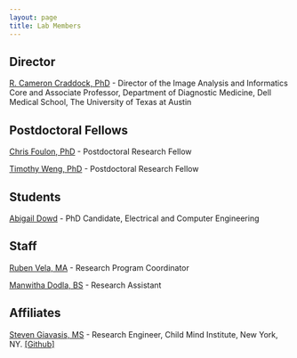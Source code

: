 ```yaml
---
layout: page
title: Lab Members
---
```


## Director
[R. Cameron Craddock, PhD](mailto:cameron.craddock@austin.utexas.edu) - Director of the Image Analysis and Informatics Core and Associate Professor, Department of Diagnostic Medicine, Dell Medical School, The University of Texas at Austin <br>
<a href="https://github.com/ccraddock/ccraddock_cv/blob/master/ccraddock_cv_latest.pdf?raw=true" target="_blank" title="View curriculum vitae." class="fa fa-file-pdf-o fa-2x cv"></a><a href="http://tinyurl.com/CameronCraddockCitations" title="View my publications on Google Scholar page." target="_blank" class="ai ai-google-scholar-square ai-2x scholar"></a><a href="https://impactstory.org/u/0000-0002-4950-1303" target="_blank" title="Visit ImpactStory page." class="ai ai-impactstory ai-2x impactstory"></a><a href="http://orcid.org/0000-0002-4950-1303" target="_blank" title="Visit ORCID page." class="ai ai-orcid ai-2x orcid"></a><a href="https://www.researchgate.net/profile/Cameron_Craddock" target="_blank" title="Visit ResearchGate page." class="ai ai-researchgate ai-2x researchgate"></a><a href="http://www.slideshare.net/CameronCraddock" target="_blank" title="Visit presentations on SlideShare." class="fa fa-slideshare fa-2x slideshare"></a><a href="https://www.ncbi.nlm.nih.gov/sites/myncbi/richard.craddock.1/bibliography/47405182/public/?sort=date&direction=ascending" title="View my publications on PubMed." class="ai ai-pubmed ai-2x pubmed"></a><span id='badgeCont741760'><script src='http://labs.researcherid.com/mashlets?el=badgeCont741760&mashlet=badge&showTitle=false&className=a&rid=P-1980-2014&size=small'></script></span><a href="https://github.com/ccraddock" title="Visit Github page." target="_blank" class="fa fa-github fa-2x github"></a>

## Postdoctoral Fellows
[Chris Foulon, PhD](mailto:chris.foulon@austin.utexas.edu) - Postdoctoral Research Fellow <br>
<a href="https://github.com/ccraddock/ccraddock_cv/blob/master/ccraddock_cv_latest.pdf?raw=true" target="_blank" title="View curriculum vitae." class="fa fa-file-pdf-o fa-2x cv"></a><a href="https://scholar.google.com/citations?user=YiFkOzkAAAAJ" title="View my publications on Google Scholar page." target="_blank" class="ai ai-google-scholar-square ai-2x scholar"></a><a href="https://orcid.org/0000-0002-7822-2653" target="_blank" title="Visit ORCID page." class="ai ai-orcid ai-2x orcid"></a><a href="https://www.researchgate.net/profile/Chris_Foulon" target="_blank" title="Visit ResearchGate page." class="ai ai-researchgate ai-2x researchgate"></a><a href="https://github.com/chrisfoulon" title="Visit Github page." target="_blank" class="fa fa-github fa-2x github"></a>

[Timothy Weng, PhD](mailto:timothy.weng@austin.utexas.edu) - Postdoctoral Research Fellow <br>
<a href="https://github.com/tbweng/cv/blob/master/build/cv.pdf?raw=true" target="_blank" title="View curriculum vitae." class="fa fa-file-pdf-o fa-2x cv"></a><a href="https://scholar.google.com/citations?user=FLqI1VQAAAAJ&hl=en" title="View my publications on Google Scholar page." target="_blank" class="ai ai-google-scholar-square ai-2x scholar"></a><a href="https://github.com/tbweng" title="Visit Github page." target="_blank" class="fa fa-github fa-2x github"></a>

## Students
[Abigail Dowd](mailto:dowda@utexas.edu) - PhD Candidate, Electrical and Computer Engineering

## Staff
[Ruben Vela, MA](mailto:ruben.vela@austin.utexas.edu) - Research Program Coordinator

[Manwitha Dodla, BS](mailto:manwitha.dodla@austin.utexas.edu) - Research Assistant

## Affiliates

[Steven Giavasis, MS](mailto:steven.giavasis@childmind.org) - Research Engineer, Child Mind Institute, New York, NY.  <a href="https://github.com/sgiavasis" target="_blank">[Github]</a>



<!-- ## Former Members

- Daniel J. Clark, MS - Research Engineer, Child Mind Institute, New York, NY. <a href="https://github.com/dclark87" target="_blank">[Github]</a>
- Dave Lewis, PhD - formerly Research Scientist, Nathan S. Kline Institute for Psychiatric Research, Orangeburg, NY.
- Amalia McDonald, BA - formerly, Research Assistant, Nathan S. Kline Institute for Psychiatric Research, Orangeburg, NY. <a href="https://github.com/mcdoar9" target="_blank">[Github]</a>
- Jordan Muraskin, PhD - formerly Post Doctoral Fellow, Nathan S. Kline Institute for Psychiatric Research, Orangeburg, NY. <a href="https://github.com/jordanmuraskin">[Github]</a> <a href="https://scholar.google.com/citations?user=gMmDkl0AAAAJ&hl=en&oi=ao">[Google Scholar]</a>
- David O'Connor, MS - formerly Data Analyst, Child Mind Institute, New York, NY. <a href="https://github.com/https://github.com/DaveOC90" target="_blank">[Github]</a>
- John Pellman, BA - formerly Research Assistant, Child Mind Institute, New York, NY. <a href="https://github.com/jpellman" target="_blank">[Github]</a>
- James Pooley, PhD - formerly Post Doctoral Fellow, Child Mind Institute, New York, NY. <a href="https://github.com/jamespooley">[Github]</a>
- Benjamin Puccio, BS - formerly, Research Assistant, Nathan S. Kline Institute for Psychiatric Research, Orangeburg, NY.
- Carol Seligman Froehlich, MS - formerly Assistant Research Scientist, Child Mind Institute, New York, NY. <br>
<a href="https://scholar.google.com/citations?user=pTllHvAAAAAJ&hl=en&oi=ao" title="View my publications on Google Scholar page." target="_blank" class="ai ai-google-scholar-square ai-2x scholar"> <a href="https://github.com/carolFrohlich" title="Visit Github page." target="_blank" class="fa fa-github fa-2x github"></a>
- Nicholas T. Van Dam, PhD - formerly, Post Doctoral Fellow, Nathan S. Kline Institute for Psychiatric Research, Orangeburg, NY.
- Alison Walensky, MS - formerly Research Operations Coordinator, Child Mind Institute, New York, NY. <a href="https://github.com/awalensky" target="_blank">[Github]</a> -->
